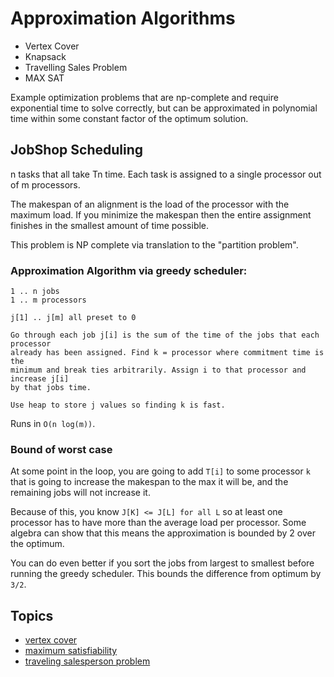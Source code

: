 # Approximation Algorithms

- Vertex Cover
- Knapsack
- Travelling Sales Problem
- MAX SAT

Example optimization problems that are np-complete and require exponential time to
solve correctly, but can be approximated in polynomial time within some constant
factor of the optimum solution.

## JobShop Scheduling

n tasks that all take Tn time. Each task is assigned to a single processor out
of m processors.

The makespan of an alignment is the load of the processor with the maximum load.
If you minimize the makespan then the entire assignment finishes in the smallest
amount of time possible.

This problem is NP complete via translation to the "partition problem".

### Approximation Algorithm via greedy scheduler:

```
1 .. n jobs
1 .. m processors

j[1] .. j[m] all preset to 0

Go through each job j[i] is the sum of the time of the jobs that each processor
already has been assigned. Find k = processor where commitment time is the
minimum and break ties arbitrarily. Assign i to that processor and increase j[i]
by that jobs time.

Use heap to store j values so finding k is fast.
```

Runs in `O(n log(m))`.

### Bound of worst case

At some point in the loop, you are going to add `T[i]` to some processor `k` that is
going to increase the makespan to the max it will be, and the remaining jobs
will not increase it.

Because of this, you know `J[K] <= J[L] for all L` so at least one processor has
to have more than the average load per processor. Some algebra can show that
this means the approximation is bounded by 2 over the optimum.

You can do even better if you sort the jobs from largest to smallest before
running the greedy scheduler. This bounds the difference from optimum by `3/2`.

## Topics

- [vertex cover](./vertex-cover.md)
- [maximum satisfiability](./max-3-sat.md)
- [traveling salesperson problem](./tsp.md)
